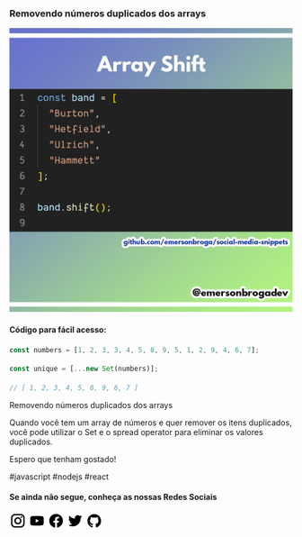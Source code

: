 ### Removendo números duplicados dos arrays

![Removendo números duplicados dos arrays](https://github.com/emersonbroga/social-media-snippets/blob/master/content/2020-01-23/1080x1080-array-shift.png)

#### Código para fácil acesso:

```js
const numbers = [1, 2, 3, 3, 4, 5, 8, 9, 5, 1, 2, 9, 4, 6, 7];

const unique = [...new Set(numbers)];

// [ 1, 2, 3, 4, 5, 8, 9, 6, 7 ]
```

Removendo números duplicados dos arrays

Quando você tem um array de números e quer remover os itens duplicados, você pode utilizar o Set e o spread operator para eliminar os valores duplicados.

Espero que tenham gostado!

\#javascript \#nodejs \#react

#### Se ainda não segue, conheça as nossas Redes Sociais

[![instagram.com/emersonbrogadev](https://github.com/emersonbroga/social-media-snippets/blob/master/static/instagram.png?raw=true)](https://www.instagram.com/emersonbrogadev/)
[![youtube.com/c/emersonbrogadev](https://github.com/emersonbroga/social-media-snippets/blob/master/static/youtube.png?raw=true)](https://www.youtube.com/c/emersonbroga/)
[![facebook.com/emersonbrogadev](https://github.com/emersonbroga/social-media-snippets/blob/master/static/facebook.png?raw=true)](https://www.facebook.com/emersonbrogadev/)
[![twitter.com/emersonbrogadev](https://github.com/emersonbroga/social-media-snippets/blob/master/static/twitter.png?raw=true)](https://www.twitter.com/emersonbrogadev/)
[![github.com/emersonbroga](https://github.com/emersonbroga/social-media-snippets/blob/master/static/github.png?raw=true)](https://www.github.com/emersonbroga/)
